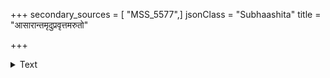 +++
secondary_sources = [ "MSS_5577",]
jsonClass = "Subhaashita"
title = "आसारान्तमृदुप्रवृत्तमरुतो"

+++

<details><summary>Text</summary>

आसारान्तमृदुप्रवृत्तमरुतो मेघोपलिप्ताम्बरा विद्युत्पातमुहूर्तदृष्टककुभः सुप्तेन्दुताराग्रहाः।  
धाराक्लिन्नकदम्बसंभृतसुरामोदोद्वहाः प्रोषितैर् निःसंपातविसारिदर्दुररवा नीताः कथं रात्रयः॥
</details>
